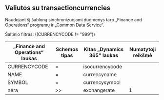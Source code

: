 ## <a name="currencies-to-transactioncurrencies"></a>Valiutos su transactioncurrencies

Naudojant šį šabloną sinchronizuojami duomenys tarp „Finance and Operations“ programų ir „Common Data Service“.

Šaltinio filtras: ((CURRENCYCODE != "999"))

„Finance and Operations“ laukas | Schemos tipas | Kitas „Dynamics 365” laukas | Numatytoji reikšmė
---|---|---|---
CURRENCYCODE | = | isocurrencycode | 
NAME | = | currencyname | 
SYMBOL | = | currencysymbol | 
nėra | >> | exchangerate | 1
